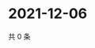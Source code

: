 # 2021-12-06

共 0 条

<!-- BEGIN WEIBO -->
<!-- 最后更新时间 Mon Dec 06 2021 20:14:24 GMT+0800 (China Standard Time) -->

<!-- END WEIBO -->
